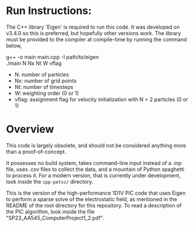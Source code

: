 # Run Instructions:
The C++ library 'Eigen' is required to run this code. It was developed on v3.4.0 so this is preferred, but hopefully other versions work. 
The library must be provided to the compiler at compile-time by running the command below,

g++ -o main main.cpp -I path/to/eigen  
./main N Nx Nt W vflag

- N: number of particles
- Nx: number of grid points 
- Nt: number of timesteps
- W: weighting order (0 or 1)
- vflag: assignment flag for velocity initialization with N = 2 particles (0 or 1)

# Overview
This code is largely obsolete, and should not be considered anything more than a proof-of-concept. 

It possesses no build system, takes command-line input instead of a .inp file, uses .csv files to collect the data, and a mountain of Python spaghetti to process it. For a modern version, that is currently under development, look inside the `cpp-petsc/` directory. 

This is the version of the high-performance 1D1V PIC code that uses Eigen to perform a sparse solve of the electrostatic field, as mentioned in the README of the root directory for this repository. To read a description of the PIC algorithm, look inside the file "SP23\_AA545\_ComputerProject1_2.pdf". 
